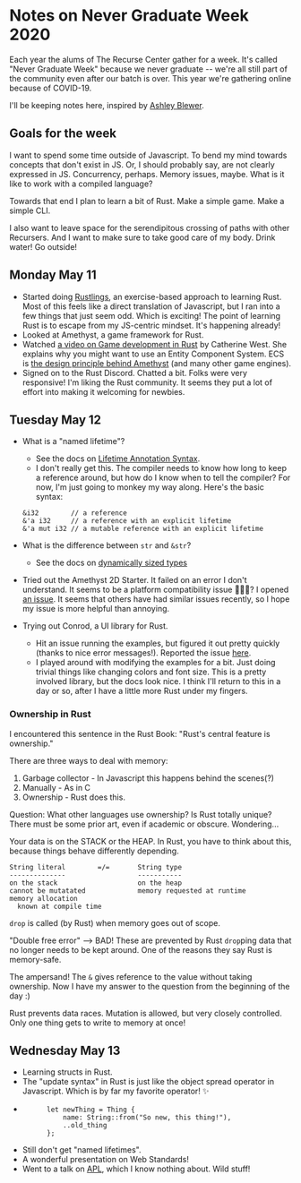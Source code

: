 # Notes on Never Graduate Week 2020

Each year the alums of The Recurse Center gather for a week. It's called "Never Graduate Week" because we never graduate -- we're all still part of the community even after our batch is over. This year we're gathering online because of COVID-19.

I'll be keeping notes here, inspired by [Ashley Blewer](https://twitter.com/ablwr/status/1259842898922819584?s=20).

## Goals for the week
I want to spend some time outside of Javascript. To bend my mind towards concepts that don't exist in JS. Or, I should probably say, are not clearly expressed in JS. Concurrency, perhaps. Memory issues, maybe. What is it like to work with a compiled language? 

Towards that end I plan to learn a bit of Rust. Make a simple game. Make a simple CLI.

I also want to leave space for the serendipitous crossing of paths with other Recursers. And I want to make sure to take good care of my body. Drink water! Go outside!

## Monday May 11
- Started doing [Rustlings](https://github.com/rust-lang/rustlings/), an exercise-based approach to learning Rust. Most of this feels like a direct translation of Javascript, but I ran into a few things that just seem odd. Which is exciting! The point of learning Rust is to escape from my JS-centric mindset. It's happening already!
- Looked at Amethyst, a game framework for Rust. 
- Watched [a video on Game development in Rust](https://www.youtube.com/watch?v=aKLntZcp27M) by Catherine West. She explains why you might want to use an Entity Component System. ECS is [the design principle behind Amethyst](https://book.amethyst.rs/stable/concepts/entity_and_component.html) (and many other game engines).
- Signed on to the Rust Discord. Chatted a bit. Folks were very responsive! I'm liking the Rust community. It seems they put a lot of effort into making it welcoming for newbies.

## Tuesday May 12
- What is a "named lifetime"?
  - See the docs on [Lifetime Annotation Syntax](https://doc.rust-lang.org/book/ch10-03-lifetime-syntax.html?highlight=named,lifetime#lifetime-annotation-syntax).
  - I don't really get this. The compiler needs to know how long to keep a reference around, but how do I know when to tell the compiler? For now, I'm just going to monkey my way along. Here's the basic syntax:
  ```
  &i32        // a reference
  &'a i32     // a reference with an explicit lifetime
  &'a mut i32 // a mutable reference with an explicit lifetime
  ```
- What is the difference between `str` and `&str`?
  - See the docs on [dynamically sized types](https://doc.rust-lang.org/book/ch19-04-advanced-types.html#dynamically-sized-types-and-the-sized-trait)
  
- Tried out the Amethyst 2D Starter. It failed on an error I don't understand. It seems to be a platform compatibility issue 🤷🏻‍♀️? I opened [an issue](https://github.com/amethyst/amethyst-starter-2d/issues/18). It seems that others have had similar issues recently, so I hope my issue is more helpful than annoying.

- Trying out Conrod, a UI library for Rust. 
  - Hit an issue running the examples, but figured it out pretty quickly (thanks to nice error messages!). Reported the issue [here](https://github.com/PistonDevelopers/conrod/issues/1345).
  - I played around with modifying the examples for a bit. Just doing trivial things like changing colors and font size. This is a pretty involved library, but the docs look nice. I think I'll return to this in a day or so, after I have a little more Rust under my fingers.

### Ownership in Rust
I encountered this sentence in the Rust Book: "Rust's central feature is ownership."

There are three ways to deal with memory:
1) Garbage collector - In Javascript this happens behind the scenes(?)
2) Manually - As in C
3) Ownership - Rust does this.

Question: What other languages use ownership? Is Rust totally unique? There must be some prior art, even if academic or obscure. Wondering...

Your data is on the STACK or the HEAP. In Rust, you have to think about this, because things behave differently depending. 

```
String literal        =/=       String type
--------------                  -----------
on the stack                    on the heap
cannot be mutatated             memory requested at runtime
memory allocation
  known at compile time
```

`drop` is called (by Rust) when memory goes out of scope.

"Double free error" --> BAD!
These are prevented by Rust `drop`ping data that no longer needs to be kept around. One of the reasons they say Rust is memory-safe.

The ampersand!
The `&` gives reference to the value without taking ownership. Now I have my answer to the question from the beginning of the day :)

Rust prevents data races. 
Mutation is allowed, but very closely controlled.
Only one thing gets to write to memory at once!

## Wednesday May 13
- Learning structs in Rust.
- The "update syntax" in Rust is just like the object spread operator in Javascript. Which is by far my favorite operator! ✨
- ```
        let newThing = Thing {
            name: String::from("So new, this thing!"),
            ..old_thing
        };
  ```
- Still don't get "named lifetimes".  
- A wonderful presentation on Web Standards!
- Went to a talk on [APL](https://tryapl.org/#), which I know nothing about. Wild stuff!
